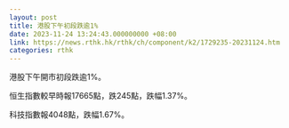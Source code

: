 ```yaml
---
layout: post
title: 港股下午初段跌逾1%
date: 2023-11-24 13:24:43.000000000 +08:00
link: https://news.rthk.hk/rthk/ch/component/k2/1729235-20231124.htm
categories: rthk
---
```


港股下午開市初段跌逾1%。

恒生指數較早時報17665點，跌245點，跌幅1.37%。

科技指數報4048點，跌幅1.67%。
